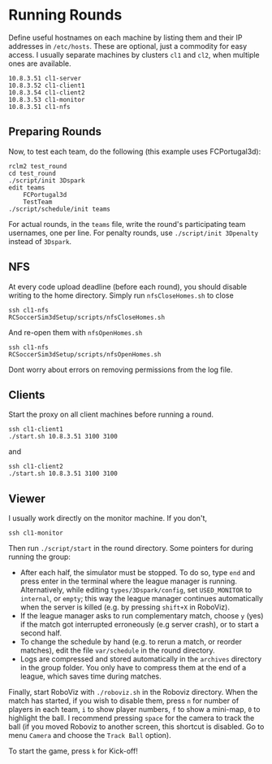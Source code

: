 # Running Rounds

Define useful hostnames on each machine by listing them and their IP addresses in `/etc/hosts`. These are optional, just a commodity for easy access. I usually separate machines by clusters `cl1` and `cl2`, when multiple ones are available.

    10.8.3.51 cl1-server
    10.8.3.52 cl1-client1
    10.8.3.54 cl1-client2
    10.8.3.53 cl1-monitor
    10.8.3.51 cl1-nfs

## Preparing Rounds

Now, to test each team, do the following (this example uses FCPortugal3d):

	rclm2 test_round
	cd test_round
	./script/init 3Dspark
	edit teams
		FCPortugal3d
		TestTeam
	./script/schedule/init teams

For actual rounds, in the `teams` file, write the round's participating team usernames, one per line. For penalty rounds, use `./script/init 3Dpenalty` instead of `3Dspark`.

## NFS

At every code upload deadline (before each round), you should disable writing to the home directory. Simply run `nfsCloseHomes.sh` to close

	ssh cl1-nfs
	RCSoccerSim3dSetup/scripts/nfsCloseHomes.sh

And re-open them with `nfsOpenHomes.sh`

	ssh cl1-nfs
	RCSoccerSim3dSetup/scripts/nfsOpenHomes.sh
	
Dont worry about errors on removing permissions from the log file.

## Clients

Start the proxy on all client machines before running a round.

	ssh cl1-client1
	./start.sh 10.8.3.51 3100 3100
	
and

	ssh cl1-client2
	./start.sh 10.8.3.51 3100 3100

## Viewer

I usually work directly on the monitor machine. If you don't,

	ssh cl1-monitor

Then run `./script/start` in the round directory. Some pointers for during running the group:

- After each half, the simulator must be stopped. To do so, type `end` and press enter in the terminal where the league manager is running. Alternatively, while editing `types/3Dspark/config`, set `USED_MONITOR` to `internal`, or `empty`; this way the league manager continues automatically when the server is killed (e.g. by pressing `shift+X` in RoboViz).
- If the league manager asks to run complementary match, choose `y` (yes) if the match got interrupted erroneously (e.g server crash), or to start a second half.
- To change the schedule by hand (e.g. to rerun a match, or reorder matches), edit the file `var/schedule` in the round directory.
- Logs are compressed and stored automatically in the `archives` directory in the group folder. You only have to compress them at the end of a league, which saves time during matches.

Finally, start RoboViz with `./roboviz.sh` in the Roboviz directory. When the match has started, if you wish to disable them, press `n` for number of players in each team, `i` to show player numbers, `f` to show a mini-map, `0` to highlight the ball. I recommend pressing `space` for the camera to track the ball (if you moved Roboviz to another screen, this shortcut is disabled. Go to menu `Camera` and choose the `Track Ball` option).

To start the game, press `k` for Kick-off!
